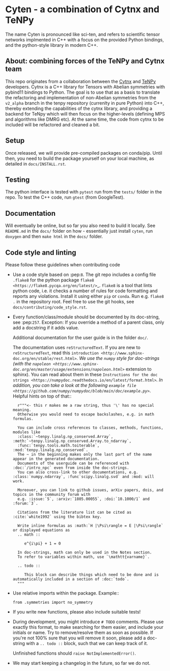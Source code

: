 # Cyten - a combination of Cytnx and TeNPy

The name Cyten is pronounced like sci-ten, and refers to scientific tensor networks implmented in C++ with a focus on the provided Python bindings, and the python-style library in modern C++.

## About: combining forces of the TeNPy and Cytnx team
This repo originates from a collaboration between the [Cytnx](https://github.com/cytnx-dev/cytnx) and [TeNPy](https://github.com/tenpy/tenpy) developers.
Cytnx is a C++ library for Tensors with Abelian symmetries with pybind11 bindings to Python. 
The goal is to use that as a basis to translate the refactoring and implementation of non-Abelian symmetries from the `v2_alpha` branch in the tenpy repository (currenlty in pure Python) into C++, thereby extending the capabilities of the cytnx library, and providing a backend for TeNpy which will then focus on the higher-levels (defining MPS and algorithms like DMRG  etc).
At the same time, the code from cytnx to be included will be refactored and cleaned a bit.

## Setup
Once released, we will provide pre-compiled packages on conda/pip.
Until then, you need to build the package yourself on your local machine, as detailed in `docs/INSTALL.rst`.

## Testing
The python interface is tested with `pytest` run from the `tests/` folder in the repo.
To test the C++ code, run `gtest` (from GoogleTest).

## Documentation
Will eventually be online, but so far you also need to build it locally.
See `README.md` in the `docs/` folder on how - essentially just install `cyten`, run `doxygen` and then `make html` in the `docs/` folder.

## Code style and linting
Please follow these guidelines when contributing code

- Use a code style based on :pep:`8`.
  The git repo includes a config file ``.flake8`` for the python package `flake8 <https://flake8.pycqa.org/en/latest/>`_.
  `flake8` is a tool that lints python code, i.e. it checks a number of rules for code formatting and
  reports any violations. Install it using either `pip` or `conda`.
  Run e.g. `flake8 .` in the repository root.
  Feel free to use the git hooks, see `docs/contributing/code_style.rst`.

- Every function/class/module should be documented by its doc-string, see :pep:`257`.
  Exception: If you override a method of a parent class, only add a docstring if it adds value.

  Additional documentation for the user guide is in the folder ``doc/``.

  The documentation uses `reStructuredText`. If you are new to `reStructuredText`, read this `introduction <http://www.sphinx-doc.org/en/stable/rest.html>`_.
  We use the `numpy` style for doc-strings (with the `napoleon <https://www.sphinx-doc.org/en/master/usage/extensions/napoleon.html>`_ extension to sphinx).
  You can read about them in these `Instructions for the doc strings <https://numpydoc.readthedocs.io/en/latest/format.html>`_.
  In addition, you can take a look at the following `example file <https://github.com/numpy/numpydoc/blob/main/doc/example.py>`_.
  Helpful hints on top of that::

        r"""<- this r makes me a raw string, thus '\' has no special meaning.
        Otherwise you would need to escape backslashes, e.g. in math formulas.

        You can include cross references to classes, methods, functions, modules like
        :class:`~tenpy.linalg.np_conserved.Array`, :meth:`~tenpy.linalg.np_conserved.Array.to_ndarray`,
        :func:`tenpy.tools.math.toiterable`, :mod:`tenpy.linalg.np_conserved`.
        The ~ in the beginning makes only the last part of the name appear in the generated documentation.
        Documents of the userguide can be referenced with :doc:`/intro_npc` even from inside the doc-strings.
        You can also cross-link to other documentations, e.g. :class:`numpy.ndarray`, :func`scipy.linalg.svd` and :mod: will work.

        Moreover, you can link to github issues, arXiv papers, dois, and topics in the community forum with
        e.g. :issue:`5`, :arxiv:`1805.00055`, :doi:`10.1000/1` and :forum:`3`.

        Citations from the literature list can be cited as :cite:`white1992` using the bibtex key.

        Write inline formulas as :math:`H |\Psi\rangle = E |\Psi\rangle` or displayed equations as
        .. math ::

           e^{i\pi} + 1 = 0

        In doc-strings, math can only be used in the Notes section.
        To refer to variables within math, use `\mathtt{varname}`.

        .. todo ::

           This block can describe things which need to be done and is automatically included in a section of :doc:`todo`.
        """

- Use relative imports within the package. Example::

      from .symmetries import no_symmetry

- If you write new functions, please also include suitable tests!

- During development, you might introduce ``# TODO`` comments.
  Please use exactly this format, to make searching for them easier, and include your initials or name.
  Try to remove/resolve them as soon as possible.
  If you're not 100% sure that you will remove it soon, please add a doc-string with a 
  ``.. todo ::`` block, such that we can keep track of it.
  
  Unfinished functions should ``raise NotImplementedError()``.
 
- We may start keeping a changelog in the future, so far we do not.
 